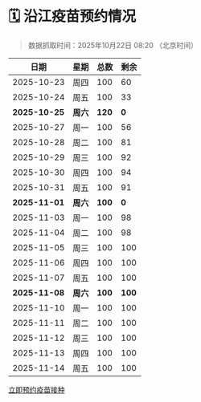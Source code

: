 # 🗓️ 沿江疫苗预约情况

> 数据抓取时间：2025年10月22日 08:20 （北京时间）

| 日期 | 星期 | 总数 | 剩余 |
|------|------|------|------|
| 2025-10-23 | 周四 | 100 | 60 |
| 2025-10-24 | 周五 | 100 | 33 |
| **2025-10-25** | **周六** | **120** | **0** |
| 2025-10-27 | 周一 | 100 | 56 |
| 2025-10-28 | 周二 | 100 | 81 |
| 2025-10-29 | 周三 | 100 | 92 |
| 2025-10-30 | 周四 | 100 | 94 |
| 2025-10-31 | 周五 | 100 | 91 |
| **2025-11-01** | **周六** | **100** | **0** |
| 2025-11-03 | 周一 | 100 | 98 |
| 2025-11-04 | 周二 | 100 | 98 |
| 2025-11-05 | 周三 | 100 | 100 |
| 2025-11-06 | 周四 | 100 | 100 |
| 2025-11-07 | 周五 | 100 | 100 |
| **2025-11-08** | **周六** | **100** | **100** |
| 2025-11-10 | 周一 | 100 | 100 |
| 2025-11-11 | 周二 | 100 | 100 |
| 2025-11-12 | 周三 | 100 | 100 |
| 2025-11-13 | 周四 | 100 | 100 |
| 2025-11-14 | 周五 | 100 | 100 |


<div class="button-container">
<a class="btn" href="http://yfzweb.ishequ.net/#/login" target="_blank">立即预约疫苗接种</a>
</div>

